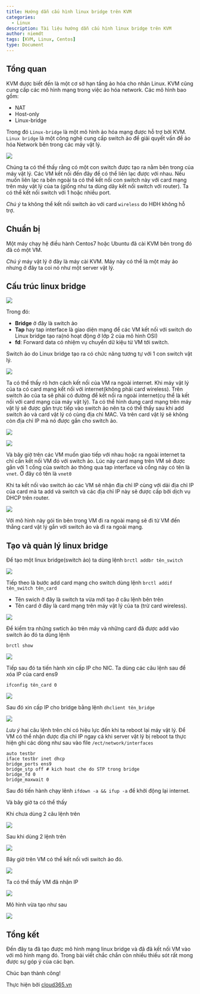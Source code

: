 ```yaml
---
title: Hướng dẫn cấu hình linux bridge trên KVM
categories:
  - Linux
description: Tài liệu hướng dẫn cấu hình linux bridge trên KVM
author: niemdt
tags: [KVM, Linux, Centos]
type: Document
---
```


## Tổng quan

KVM được biết đến là một cơ sở hạn tầng ảo hóa cho nhân Linux. KVM cũng cung cấp các mô hình mạng trong việc ảo hóa network. Các mô hình bao gồm:

 * NAT
 * Host-only
 * Linux-bridge

Trong đó `Linux-bridge` là một mô hình ảo hóa mạng được hỗ trợ bởi KVM. `Linux bridge` là một công nghệ cung cấp switch ảo để giải quyết vấn đề ảo hóa Network bên trong các máy vật lý.

![](/images/img-linux-bridge/1.png)

Chúng ta có thể thấy rằng có một con switch được tạo ra nằm bên trong của máy vật lý. Các VM kết nối đến đây để có thể liên lạc được với nhau. Nếu muốn liên lạc ra bên ngoài ta có thể kết nối con switch này với card mạng trên máy vật lý của ta (giống như ta dùng dây kết nối switch với router). Ta có thể kết nối switch với 1 hoặc nhiều port.

*Chú ý* ta không thể kết nối switch ảo với card `wireless` do HĐH không hỗ trợ.

## Chuẩn bị

Một máy chạy hệ điều hành Centos7 hoặc Ubuntu đã cài KVM bên trong đó đã có một VM. 

*Chú ý* máy vật lý ở đây là máy cài KVM. Máy này có thể là một máy ảo nhưng ở đây ta coi nó như một server vật lý.

## Cấu trúc linux bridge

![](/images/img-linux-bridge/2.png)

Trong đó:
* **Bridge** ở đây là switch ảo 
* **Tap** hay tap interface là giao diện mạng để các VM kết nối với switch do Linux bridge tạo ra(nó hoạt động ở lớp 2 của mô hình OSI)
* **fd**: Forward data có nhiệm vụ chuyển dữ kiệu từ VM tới switch.

Switch ảo do Linux bridge tạo ra có chức năng tương tự với 1 con switch vật lý.

![](/images/img-linux-bridge/3.png)

Ta có thể thấy rõ hơn cách kết nối của VM ra ngoài internet. Khi máy vật lý của ta có card mạng kết nối với internet(không phải card wireless). Trên switch ảo của ta sẽ phải có đường để kết nối ra ngoài internet(cụ thể là kết nối với card mạng của máy vật lý). Ta có thể hình dung card mạng trên máy vật lý sẽ được gắn trực tiếp vào switch ảo nên ta có thể thấy sau khi add switch ảo và card vật lý có cùng địa chỉ MAC. Và trên card vật lý sẽ không còn địa chỉ IP mà nó được gắn cho switch ảo.

![](/images/img-linux-bridge/4.png)

![](/images/img-linux-bridge/5.png)

Và bây giờ trên các VM muốn giao tiếp với nhau hoặc ra ngoài internet ta chỉ cần kết nối VM đó với switch ảo. Lúc này card mạng trên VM sẽ được gắn với 1 cổng của switch ảo thông qua  tap interface và cổng này có tên là `vnet`. Ở đây có tên là `vnet0`

Khi ta kết nối vào switch ảo các VM sẽ nhận địa chỉ IP cùng với dải địa chỉ IP của card mà ta add và switch và các địa chỉ IP này sẽ được cấp bởi dịch vụ DHCP trên router.

![](/images/img-linux-bridge/6.png)

Với mô hình này gói tin bên trong VM đi ra ngoài mạng sẽ đi từ VM đến thẳng card vật lý gắn với switch ảo và đi ra ngoài mạng.

## Tạo và quản lý linux bridge

Để tạo một linux bridge(switch ảo) ta dùng lệnh 
`brctl addbr tên_switch`

![](/images/img-linux-bridge/8.png)

Tiếp theo là bước add card mạng cho switch dùng lệnh 
`brctl addif tên_switch tên_card`
 * Tên swich ở đây là switch ta vừa mới tạo ở câu lệnh bên trên
 * Tên card ở đây là card mạng trên máy vật lý của ta (trừ card wireless).

![](/images/img-linux-bridge/9.png)

Để kiểm tra những swtich ảo trên máy và những card đã được add vào switch ảo đó ta dùng lệnh 

`brctl show`

![](/images/img-linux-bridge/10.png)

Tiếp sau đó ta tiến hành xin cấp IP cho NIC. Ta dùng các câu lệnh sau để xóa IP của card ens9

`ifconfig tên_card 0` 

![](/images/img-linux-bridge/11.png)

Sau đó xin cấp IP cho bridge bằng lệnh `dhclient tên_bridge`

![](/images/img-linux-bridge/12.png)

*Lưu ý* hai câu lệnh trên chỉ có hiệu lực đến khi ta reboot lại máy vật lý. Để VM có thể nhận được địa chỉ IP ngay cả khi server vật lý bị reboot ta thực hiện ghi các dòng như sau vào file `/ect/network/interfaces`
```
auto testbr
iface testbr inet dhcp
bridge_ports ens9
bridge_stp off # kich hoat che do STP trong bridge
bridge_fd 0 
bridge_maxwait 0
```
Sau đó tiến hành chạy lênh `ifdown -a && ifup -a` để khởi động lại internet.

Và bây giờ ta có thể thấy

Khi chưa dùng 2 câu lệnh trên

![](/images/img-linux-bridge/13.png)

Sau khi dùng 2 lệnh trên

![](/images/img-linux-bridge/14.png)

Bây giờ trên VM có thể kết nối với switch ảo đó.

![](/images/img-linux-bridge/15.png)

Ta có thể thấy VM đã nhận IP

![](/images/img-linux-bridge/16.png)

Mô hình vừa tạo như sau

![](/images/img-linux-bridge/17.jpeg)

## Tổng kết

Đến đây ta đã tạo được mô hình mạng linux bridge và đã đã kết nối VM vào với mô hình mạng đó. Trong bài viết chắc chắn còn nhiều thiếu sót rất mong được sự góp ý của các bạn.

Chúc bạn thành công!

Thực hiện bởi <a href="https://cloud365.vn/" target="_blank">cloud365.vn</a>